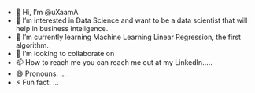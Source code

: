 - 👋 Hi, I’m @uXaamA
- 👀 I’m interested in Data Science and want to be a data scientist that will help in business intellgence.
- 🌱 I’m currently learning Machine Learning Linear Regression, the first algorithm.
- 💞️ I’m looking to collaborate on 
- 📫 How to reach me you can reach me out at my LinkedIn.....
- 😄 Pronouns: ...
- ⚡ Fun fact: ...

<!---
uXaamA/uXaamA is a ✨ special ✨ repository because its `README.md` (this file) appears on your GitHub profile.
You can click the Preview link to take a look at your changes.
--->
